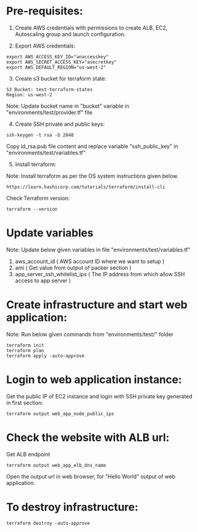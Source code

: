 # Pre-requisites:

1) Create AWS credentials with permissions to create ALB, EC2, Autoscaling group and launch configuration.

2) Export AWS credentials:

```shell script
export AWS_ACCESS_KEY_ID="anaccesskey"
export AWS_SECRET_ACCESS_KEY="asecretkey"
export AWS_DEFAULT_REGION="us-west-2"
```

3) Create s3 bucket for terraform state:

```shell script
S3 Bucket: test-terraform-states
Region: us-west-2
```

Note: Update bucket name in "bucket" variable in "environments/test/provider.tf" file


4) Create SSH private and public keys:

```shell script
ssh-keygen -t rsa -b 2048
```

Copy id_rsa.pub file content and replace variable "ssh_public_key" in "environments/test/variables.tf"


5) Install terraform:

Note: Install terraform as per the OS system instructions given below.

```shell script
https://learn.hashicorp.com/tutorials/terraform/install-cli
```

Check Terraform version:

```shell script
terraform --version
```


# Update variables

Note: Update below given variables in file "environments/test/variables.tf"

1) aws_account_id ( AWS account ID where we want to setup )
2) ami  ( Get value from output of packer section )
3) app_server_ssh_whitelist_ips  ( The IP address from which allow SSH access to app server )


# Create infrastructure and start web application:

Note: Run below given commands from "environments/test/" folder

```shell script
terraform init
terraform plan
terraform apply -auto-approve
```

# Login to web application instance:

Get the public IP of EC2 instance and login with SSH private key generated in first section:

```shell script
terraform output web_app_node_public_ips
```

# Check the website with ALB url:

Get ALB endpoint 

```shell script
terraform output web_app_elb_dns_name
```
Open the output url in web browser, for "Hello World" output of web application.


# To destroy infrastructure:

```shell script
terraform destroy -auto-approve
```
